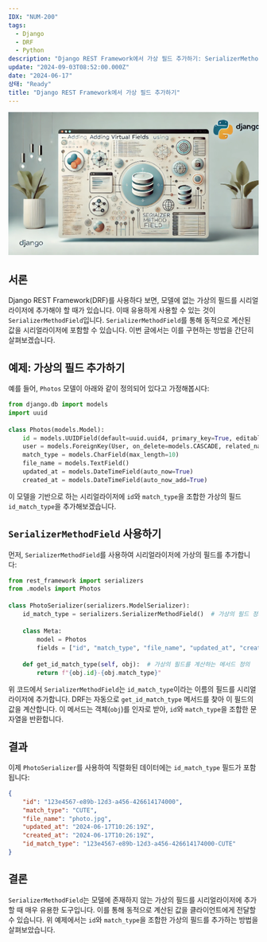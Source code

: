 ```yaml
---
IDX: "NUM-200"
tags:
  - Django
  - DRF
  - Python
description: "Django REST Framework에서 가상 필드 추가하기: SerializerMethodField"
update: "2024-09-03T08:52:00.000Z"
date: "2024-06-17"
상태: "Ready"
title: "Django REST Framework에서 가상 필드 추가하기"
---
```

![](image1.png)
## 서론

Django REST Framework(DRF)를 사용하다 보면, 모델에 없는 가상의 필드를 시리얼라이저에 추가해야 할 때가 있습니다. 이때 유용하게 사용할 수 있는 것이 `SerializerMethodField`입니다. `SerializerMethodField`를 통해 동적으로 계산된 값을 시리얼라이저에 포함할 수 있습니다. 이번 글에서는 이를 구현하는 방법을 간단히 살펴보겠습니다.

## 예제: 가상의 필드 추가하기

예를 들어, `Photos` 모델이 아래와 같이 정의되어 있다고 가정해봅시다:

```python
from django.db import models
import uuid

class Photos(models.Model):
    id = models.UUIDField(default=uuid.uuid4, primary_key=True, editable=False)
    user = models.ForeignKey(User, on_delete=models.CASCADE, related_name="photos")
    match_type = models.CharField(max_length=10)
    file_name = models.TextField()
    updated_at = models.DateTimeField(auto_now=True)
    created_at = models.DateTimeField(auto_now_add=True)
```

이 모델을 기반으로 하는 시리얼라이저에 `id`와 `match_type`을 조합한 가상의 필드 `id_match_type`을 추가해보겠습니다.

## `SerializerMethodField` 사용하기

먼저, `SerializerMethodField`를 사용하여 시리얼라이저에 가상의 필드를 추가합니다:

```python
from rest_framework import serializers
from .models import Photos

class PhotoSerializer(serializers.ModelSerializer):
    id_match_type = serializers.SerializerMethodField()  # 가상의 필드 정의

    class Meta:
        model = Photos
        fields = ["id", "match_type", "file_name", "updated_at", "created_at", "id_match_type"]

    def get_id_match_type(self, obj):  # 가상의 필드를 계산하는 메서드 정의
        return f"{obj.id}-{obj.match_type}"


```

위 코드에서 `SerializerMethodField`는 `id_match_type`이라는 이름의 필드를 시리얼라이저에 추가합니다. DRF는 자동으로 `get_id_match_type` 메서드를 찾아 이 필드의 값을 계산합니다. 이 메서드는 객체(`obj`)를 인자로 받아, `id`와 `match_type`을 조합한 문자열을 반환합니다.

## 결과

이제 `PhotoSerializer`를 사용하여 직렬화된 데이터에는 `id_match_type` 필드가 포함됩니다:

```json
{
    "id": "123e4567-e89b-12d3-a456-426614174000",
    "match_type": "CUTE",
    "file_name": "photo.jpg",
    "updated_at": "2024-06-17T10:26:19Z",
    "created_at": "2024-06-17T10:26:19Z",
    "id_match_type": "123e4567-e89b-12d3-a456-426614174000-CUTE"
}


```

## 결론

`SerializerMethodField`는 모델에 존재하지 않는 가상의 필드를 시리얼라이저에 추가할 때 매우 유용한 도구입니다. 이를 통해 동적으로 계산된 값을 클라이언트에게 전달할 수 있습니다. 위 예제에서는 `id`와 `match_type`을 조합한 가상의 필드를 추가하는 방법을 살펴보았습니다. 

